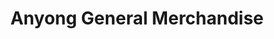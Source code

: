 ---
title: "Anyong General Merchandise"
url: /pinasling-gerona/anyong-general-merchandise/
shop: convenience
---